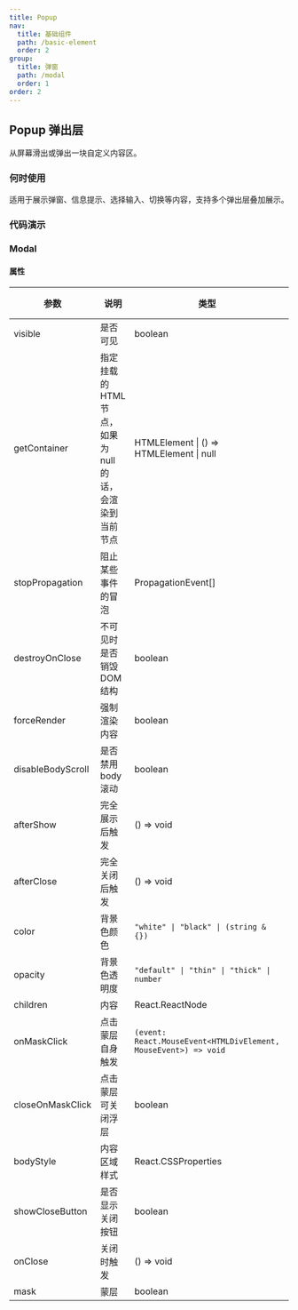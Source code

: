 ```yaml
---
title: Popup
nav:
  title: 基础组件
  path: /basic-element
  order: 2
group:
  title: 弹窗
  path: /modal
  order: 1
order: 2
---
```


## Popup 弹出层

从屏幕滑出或弹出一块自定义内容区。

### 何时使用

适用于展示弹窗、信息提示、选择输入、切换等内容，支持多个弹出层叠加展示。

### 代码演示

<code src="./Demo/Demo1.tsx" ></code>

### Modal

#### 属性

| 参数              | 说明                                                     | 类型                                                            | 默认值    | 版本 |
| ----------------- | -------------------------------------------------------- | --------------------------------------------------------------- | --------- | ---- |
| visible           | 是否可见                                                 | boolean                                                         | true      |      |
| getContainer      | 指定挂载的 HTML 节点，如果为 null 的话，会渲染到当前节点 | HTMLElement \| () => HTMLElement \| null                        | body      |      |
| stopPropagation   | 阻止某些事件的冒泡                                       | PropagationEvent[]                                              | ['click'] |      |
| destroyOnClose    | 不可见时是否销毁 DOM 结构                                | boolean                                                         | false     |      |
| forceRender       | 强制渲染内容                                             | boolean                                                         | false     |      |
| disableBodyScroll | 是否禁用 body 滚动                                       | boolean                                                         | true      |      |
| afterShow         | 完全展示后触发                                           | () => void                                                      | -         |      |
| afterClose        | 完全关闭后触发                                           | () => void                                                      | -         |      |
| color             | 背景色颜色                                               | `"white" \| "black" \| (string & {})`                           | black     |      |
| opacity           | 背景色透明度                                             | `"default" \| "thin" \| "thick" \| number`                      | default   |      |
| children          | 内容                                                     | React.ReactNode                                                 | -         |      |
| onMaskClick       | 点击蒙层自身触发                                         | `(event: React.MouseEvent<HTMLDivElement, MouseEvent>) => void` | -         |      |
| closeOnMaskClick  | 点击蒙层可关闭浮层                                       | boolean                                                         | false     |      |
| bodyStyle         | 内容区域样式                                             | React.CSSProperties                                             | -         |      |
| showCloseButton   | 是否显示关闭按钮                                         | boolean                                                         | false     |      |
| onClose           | 关闭时触发                                               | () => void                                                      | -         |      |
| mask              | 蒙层                                                     | boolean                                                         | true      |      |
